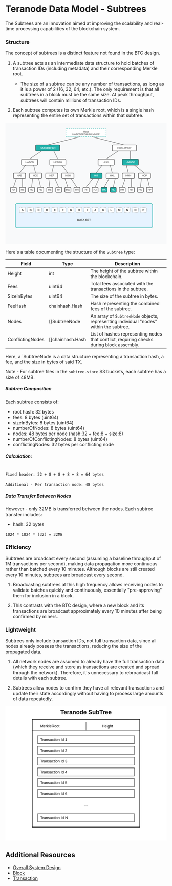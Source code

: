 # Teranode Data Model - Subtrees

The Subtrees are an innovation aimed at improving the scalability and real-time processing capabilities of the blockchain system.

### Structure

The concept of subtrees is a distinct feature not found in the BTC design.

1. A subtree acts as an intermediate data structure to hold batches of transaction IDs (including metadata) and their corresponding Merkle root.
    - The size of a subtree can be any number of transactions, as long as it is a power of 2 (16, 32, 64, etc.). The only requirement is that all subtrees in a block must be the same size. At peak throughput, subtrees will contain millions of transaction IDs.

2. Each subtree computes its own Merkle root, which is a single hash representing the entire set of transactions within that subtree.

![TERANODE_SUBTREE_MERKLE_ROOT.svg](../architecture/img/TERANODE_SUBTREE_MERKLE_ROOT.svg)

Here's a table documenting the structure of the `Subtree` type:

| Field            | Type                  | Description                                                                              |
|------------------|-----------------------|------------------------------------------------------------------------------------------|
| Height           | int                   | The height of the subtree within the blockchain.                                         |
| Fees             | uint64                | Total fees associated with the transactions in the subtree.                              |
| SizeInBytes      | uint64                | The size of the subtree in bytes.                                                        |
| FeeHash          | chainhash.Hash        | Hash representing the combined fees of the subtree.                                      |
| Nodes            | []SubtreeNode         | An array of `SubtreeNode` objects, representing individual "nodes" within the subtree.   |
| ConflictingNodes | []chainhash.Hash      | List of hashes representing nodes that conflict, requiring checks during block assembly. |

Here, a `SubtreeNode is a data structure representing a transaction hash, a fee, and the size in bytes of said TX.

Note - For subtree files in the `subtree-store` S3 buckets, each subtree has a size of 48MB.

##### Subtree Composition

Each subtree consists of:

- root hash: 32 bytes
- fees: 8 bytes (uint64)
- sizeInBytes: 8 bytes (uint64)
- numberOfNodes: 8 bytes (uint64)
- nodes: 48 bytes per node (hash:32 + fee:8 + size:8)
- numberOfConflictingNodes: 8 bytes (uint64)
- conflictingNodes: 32 bytes per conflicting node

##### Calculation:
```

Fixed header: 32 + 8 + 8 + 8 + 8 = 64 bytes

Additional - Per transaction node: 48 bytes
```



##### Data Transfer Between Nodes

However - only 32MB is transferred between the nodes. Each subtree transfer includes:

- hash: 32 bytes
```
1024 * 1024 * (32) = 32MB
```


### Efficiency

Subtrees are broadcast every second (assuming a baseline throughput of 1M transactions per second), making data propagation more continuous rather than batched every 10 minutes. Although blocks are still created every 10 minutes, subtrees are broadcast every second.

1. Broadcasting subtrees at this high frequency allows receiving nodes to validate batches quickly and continuously, essentially "pre-approving" them for inclusion in a block.

2. This contrasts with the BTC design, where a new block and its transactions are broadcast approximately every 10 minutes after being confirmed by miners.

### Lightweight

Subtrees only include transaction IDs, not full transaction data, since all nodes already possess the transactions, reducing the size of the propagated data.

1. All network nodes are assumed to already have the full transaction data (which they receive and store as transactions are created and spread through the network). Therefore, it's unnecessary to rebroadcast full details with each subtree.

2. Subtrees allow nodes to confirm they have all relevant transactions and update their state accordingly without having to process large amounts of data repeatedly.

![TERANODE_SubTree.svg](../architecture/img/TERANODE_SubTree.svg)

## Additional Resources

- [Overall System Design](../architecture/teranode-overall-system-design.md)
- [Block](./block_data_model.md)
- [Transaction](./transaction_data_model.md)
